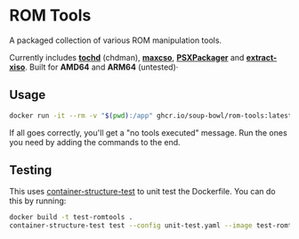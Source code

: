 # ROM Tools

A packaged collection of various ROM manipulation tools.

Currently includes **[tochd][td]** (chdman), **[maxcso][cso]**, **[PSXPackager][psx]** and **[extract-xiso][xso]**. Built for **AMD64** and **ARM64** (untested)·

## Usage

```bash
docker run -it --rm -v "$(pwd):/app" ghcr.io/soup-bowl/rom-tools:latest
```

If all goes correctly, you'll get a "no tools executed" message. Run the ones you need by adding the commands to the end.

## Testing

This uses [container-structure-test](https://github.com/GoogleContainerTools/container-structure-test) to unit test the Dockerfile. You can do this by running:

```bash
docker build -t test-romtools .
container-structure-test test --config unit-test.yaml --image test-romtools
```

[td]:  https://github.com/thingsiplay/tochd
[cso]: https://github.com/unknownbrackets/maxcso
[psx]: https://github.com/RupertAvery/PSXPackager
[xso]: https://github.com/XboxDev/extract-xiso
